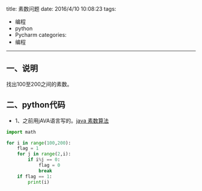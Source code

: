title: 素数问题
date: 2016/4/10 10:08:23
tags:
- 编程
- python
- Pycharm
categories:
- 编程
---

## 一、说明
找出100至200之间的素数。

## 二、python代码
- 1、之前用jAVA语言写的。[java 素数算法](http://cyang.tech/2016/04/27/100%E4%BB%A5%E5%86%85%E7%9A%84%E7%B4%A0%E6%95%B0/)

```python
import math

for i in range(100,200):
    flag = 1
    for j in range(2,i):
        if i%j == 0:
            flag = 0
            break
    if flag == 1:
        print(i)
```
